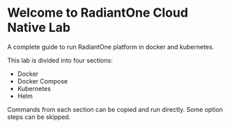 # Welcome to RadiantOne Cloud Native Lab

A complete guide to run RadiantOne platform in docker and kubernetes.

This lab is divided into four sections:

* Docker
* Docker Compose
* Kubernetes
* Helm

Commands from each section can be copied and run directly. Some option steps can be skipped.